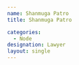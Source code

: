 ```yaml
---
name: Shanmuga Patro 
title: Shanmuga Patro

categories:
  - Node
designation: Lawyer
layout: single
---
```

